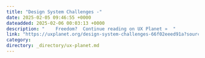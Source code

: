 ```yaml
---
title: "Design System Challenges -"
date: 2025-02-05 09:46:55 +0000
dateadded: 2025-02-06 00:03:13 +0000
description: "    Freedom?  Continue reading on UX Planet »  "
link: "https://uxplanet.org/design-system-challenges-66f02eeed91a?source=rss----819cc2aaeee0---4"
category:
directory: _directory/ux-planet.md
---
```

